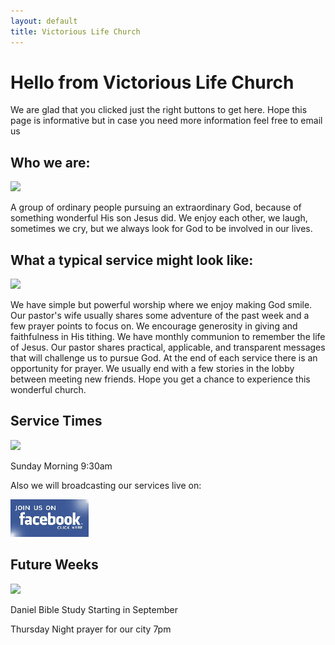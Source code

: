 ```yaml
---
layout: default
title: Victorious Life Church
---
```


# Hello from Victorious Life Church

We are glad that you clicked just the right buttons to get here. Hope this page is informative but in case you need more information feel free to email us

## Who we are:

<div class="left">
    <img src="{{ '/images/service2.JPG' | relative_url }}" />
</div>

A group of ordinary people pursuing an extraordinary God, because of something wonderful His son Jesus did. We enjoy each other, we laugh, sometimes we cry, but we always look for God to be involved in our lives.

<!--<ul id="slides">
    <li class="slide showing"><img src="{{ '/images/service2.JPG' | relative_url }}" /></li>
    <li class="slide"><img src="{{ '/images/lobby1.jpg' | relative_url }}" /></li>
    <li class="slide"><img src="{{ '/images/service1.JPG' | relative_url }}" /></li>
    <li class="slide"><img src="{{ '/images/outside.jpg' | relative_url }}" /></li>
    <li class="slide"><img src="{{ '/images/lobby2.jpg' | relative_url }}" /></li>
</ul>-->

## What a typical service might look like:

<div class="left">
    <img src="{{ '/images/service.jpg' | relative_url }}" />
</div>

We have simple but powerful worship where we enjoy making God smile. Our pastor's wife usually shares some adventure of the past week and a few prayer points to focus on. We encourage generosity in giving and faithfulness in His tithing. We have monthly communion to remember the life of Jesus. Our pastor shares practical, applicable, and transparent messages that will challenge us to pursue God. At the end of each service there is an opportunity for prayer. We usually end with a few stories in the lobby between meeting new friends. Hope you get a chance to experience this wonderful church.

## Service Times

<div class="left">
    <img src="{{ '/images/lobby1.jpg' | relative_url }}" />
</div>

Sunday Morning 9:30am

Also we will broadcasting our services live on:

<p><a href="http://www.facebook.com/vlcpo" target="_blank"><img src="images/facebook1.jpg"></a></p>

## Future Weeks

<div class="left">
    <img src="{{ '/images/service1.JPG' | relative_url }}" />
</div>

Daniel Bible Study Starting in September

Thursday Night prayer for our city 7pm
